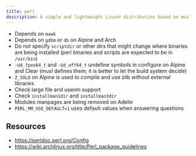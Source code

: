 ```yaml
---
title: perl
description: A simple and lightweight Linux® distribution based on musl libc and toybox
---
```


- Depends on `mawk`
- Depends on `gdbm` or `db` on Alpine and Arch
- Do not specify `scriptdir` or other dirs that might change where binaries are being installed (perl binaries and scripts are expected to be in `/usr/bin`)
- `-Ud_fpos64_t` and `-Ud_off64_t` undefine symbols in configure on Alpine and Clear (musl defines them; it is better to let the build system decide)
- `Z_SOLO` on Alpine is used to compile and use zlib without external libraries
- Check large file and usenm support
- Check `installman1dir` and `installman3dir`
- Modules manpages are being removed on Adelie
- `PERL_MM_USE_DEFAULT=1` uses default values when answering questions

## Resources
- https://perldoc.perl.org/Config
- https://wiki.archlinux.org/title/Perl_package_guidelines
